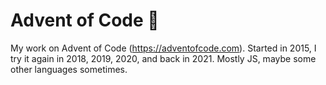 # Advent of Code 🎄

My work on Advent of Code (https://adventofcode.com). Started in 2015, I try it again in 2018, 2019, 2020, and back in 2021.
Mostly JS, maybe some other languages sometimes.
